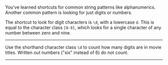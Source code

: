 <div class="challenge-instructions regular-expressions"><div><section id="description">
<p>You've learned shortcuts for common string patterns like alphanumerics. Another common pattern is looking for just digits or numbers.</p>
<p>The shortcut to look for digit characters is <code>\d</code>, with a lowercase <code>d</code>. This is equal to the character class <code>[0-9]</code>, which looks for a single character of any number between zero and nine.</p>
</section></div><hr/><div><section id="instructions">
<p>Use the shorthand character class <code>\d</code> to count how many digits are in movie titles. Written out numbers ("six" instead of 6) do not count.</p>
</section></div><hr/></div>